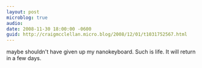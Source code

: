 ```yaml
---
layout: post
microblog: true
audio: 
date: 2008-11-30 18:00:00 -0600
guid: http://craigmcclellan.micro.blog/2008/12/01/t1031752567.html
---
```

maybe shouldn't have given up my nanokeyboard.  Such is life.  It will return in a few days.
